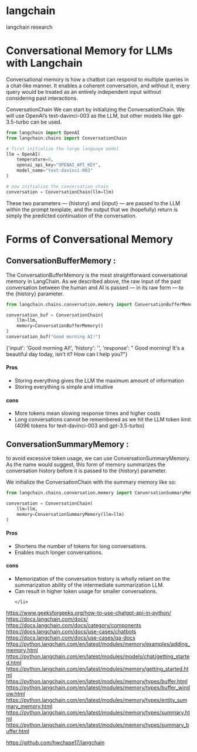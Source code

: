 # langchain
langchain research


# <strong>Conversational Memory for LLMs with Langchain </strong>

Conversational memory is how a chatbot can respond to multiple queries in a chat-like manner. It enables a coherent conversation, and without it, every query would be treated as an entirely independent input without considering past interactions.



ConversationChain
We can start by initializing the ConversationChain. We will use OpenAI’s text-davinci-003 as the LLM, but other models like gpt-3.5-turbo can be used.

``` python
from langchain import OpenAI
from langchain.chains import ConversationChain

# first initialize the large language model
llm = OpenAI(
	temperature=0,
	openai_api_key="OPENAI_API_KEY",
	model_name="text-davinci-003"
)

# now initialize the conversation chain
conversation = ConversationChain(llm=llm)

```
These two parameters — {history} and {input} — are passed to the LLM within the prompt template, and the output that we (hopefully) return is simply the predicted continuation of the conversation.

  <h1 >Forms of Conversational Memory</h1>
  <h2 > ConversationBufferMemory : </h2>
The ConversationBufferMemory is the most straightforward conversational memory in LangChain. As we described above, the raw input of the past conversation between the human and AI is passed — in its raw form — to the {history} parameter.

``` python
from langchain.chains.conversation.memory import ConversationBufferMemory

conversation_buf = ConversationChain(
    llm=llm,
    memory=ConversationBufferMemory()
)
conversation_buf("Good morning AI!")
```
{'input': 'Good morning AI!',
 'history': '',
 'response': " Good morning! It's a beautiful day today, isn't it? How can I help you?"}


<h4> Pros </h4>
<ul>
<li>
	Storing everything gives the LLM the maximum amount of information
</li>
	<li>
		Storing everything is simple and intuitive
	</li>
</ul>
<h4> cons </h4>
<ul>
	<li>
		More tokens mean slowing response times and higher costs
	</li>
	<li>
		Long conversations cannot be remembered as we hit the LLM token limit (4096 tokens for text-davinci-003 and gpt-3.5-turbo)</li>

</ul>
<h2 > ConversationSummaryMemory : </h2>
to avoid excessive token usage, we can use ConversationSummaryMemory. As the name would suggest, this form of memory summarizes the conversation history before it is passed to the {history} parameter.

We initialize the ConversationChain with the summary memory like so:
``` python
from langchain.chains.conversation.memory import ConversationSummaryMemory

conversation = ConversationChain(
	llm=llm,
	memory=ConversationSummaryMemory(llm=llm)
)
```


<h4> Pros </h4>
<ul>
<li>
	Shortens the number of tokens for long conversations.	
</li>
	<li>
		Enables much longer conversations.
	</li>
</ul>
<h4> cons </h4>
<ul>
	<li>
		Memorization of the conversation history is wholly reliant on the summarization ability of the intermediate summarization LLM.
	</li>
	<li>
	Can result in higher token usage for smaller conversations.

	</li>

</ul>











https://www.geeksforgeeks.org/how-to-use-chatgpt-api-in-python/
https://docs.langchain.com/docs/
https://docs.langchain.com/docs/category/components
https://docs.langchain.com/docs/use-cases/chatbots
https://docs.langchain.com/docs/use-cases/qa-docs
https://python.langchain.com/en/latest/modules/memory/examples/adding_memory.html
https://python.langchain.com/en/latest/modules/models/chat/getting_started.html
https://python.langchain.com/en/latest/modules/memory/getting_started.html
https://python.langchain.com/en/latest/modules/memory/types/buffer.html
https://python.langchain.com/en/latest/modules/memory/types/buffer_window.html
https://python.langchain.com/en/latest/modules/memory/types/entity_summary_memory.html
https://python.langchain.com/en/latest/modules/memory/types/summary.html
https://python.langchain.com/en/latest/modules/memory/types/summary_buffer.html

https://github.com/hwchase17/langchain
